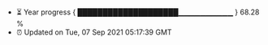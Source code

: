 - ⏳ Year progress { ████████████████████▁▁▁▁▁▁▁▁▁▁ } 68.28 %
- ⏰ Updated on Tue, 07 Sep 2021 05:17:39 GMT

